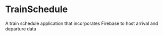 # TrainSchedule
A train schedule application that incorporates Firebase to host arrival and departure data
